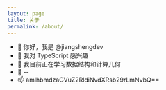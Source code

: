```yaml
---
layout: page
title: 关于
permalink: /about/
---
```


* 👋 你好，我是 @jiangshengdev
* 👀 我对 TypeScript 感兴趣
* 🌱 我目前正在学习数据结构和计算几何
* 💞️ --
* 📫 amlhbmdzaGVuZ2RldiNvdXRsb29rLmNvbQ==

